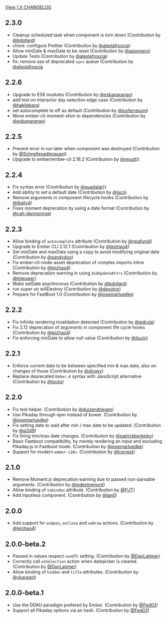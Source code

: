[View 1.X CHANGELOG](https://github.com/edgycircle/ember-pikaday/blob/stable-1/CHANGELOG.md)

## 2.3.0

- Cleanup scheduled task when component is torn down (Contribution by [@bdollard](https://github.com/bdollard))
- chore: configure Prettier (Contribution by [@alexlafroscia](https://github.com/alexlafroscia))
- Allow minDate & maxDate to be reset (Contribution by [@asjongers](https://github.com/asjongers))
- Update Tests (Contribution by [@alexlafroscia](https://github.com/alexlafroscia))
- fix: remove use of deprecated `sync` queue (Contribution by [@alexlafroscia](https://github.com/alexlafroscia)

## 2.2.6

- Upgrade to ES6 modules (Contribution by [@esbanarango](https://github.com/esbanarango))
- add test on interactor day selection edge case (Contribution by [@hakilebara](https://github.com/hakilebara))
- set autocomplete to off as default (Contribution by [@luxferresum](https://github.com/luxferresum))
- Move ember-cli-moment-shim to dependencies (Contribution by [@esbanarango](https://github.com/esbanarango))

## 2.2.5

- Prevent error in run later when component was destroyed (Contribution by [@Schnellesadlerauge](https://github.com/Schnellesadlerauge)))
- Upgrade to ember/ember-cli 2.18.2 (Contribution by [@mnutt](https://github.com/mnutt)))

## 2.2.4

- Fix syntax error (Contribution by [@quadstar](https://github.com/quadstar)))
- Add ability to set a default date (Contribution by [@jscn](https://github.com/jscn))
- Remove arguments in component lifecycle hooks (Contribution by [@jbaily4](https://github.com/jbailey4))
- Fixes moment deprecation by using a date format (Contribution by [@cah-danmonroe](https://github.com/cah-danmonroe))

## 2.2.3

- Allow binding of `autocomplete` attribute (Contribution by [@npafundi](https://github.com/npafundi))
- Upgrade to Ember CLI 2.12.1 (Contribution by [@leizhao4](https://github.com/leizhao4))
- Set minDate and maxDate using a copy to avoid modifying original date (Contribution by [@sandydoo](https://github.com/sandydoo))
- Fix ember-cli-node-asset deprecation of complex imports inline (Contribution by [@leizhao4](https://github.com/leizhao4))
- Remove deprecation warning in using `didUpdateAttrs` (Contribution by [@tsteuwer](https://github.com/tsteuwer))
- Make setDate asychronous (Contribution by [@bdollard](https://github.com/bdollard))
- run super on willDestroy (Contribution by [@devotox](https://github.com/devotox))
- Prepare for FastBoot 1.0 (Contribution by [@josemarluedke](https://github.com/josemarluedke))

## 2.2.2

- Fix infinite rendering invalidation detected (Contribution by [@jedrula](https://github.com/jedrula))
- Fix 2.12 deprecation of arguments in component life cycle hooks (Contribution by [@leizhao4](https://github.com/leizhao4))
- Fix enforcing minDate to allow null value (Contribution by [@ilucin](https://github.com/ilucin))

## 2.2.1

- Enforce current date to be between specified min & max date, also on changes of those (Contribution by [@showy](https://github.com/showy))
- Replace deprecated `Ember.K` syntax with JavaScript alternative (Contribution by [@locks](https://github.com/locks))

## 2.2.0

- Fix test helper. (Contribution by [@duizendnegen](https://github.com/duizendnegen))
- Use Pikaday through npm instead of bower. (Contribution by [@josemarluedke](https://github.com/josemarluedke))
- Fix setting date to wait after min / max date to be updated. (Contribution by [@sl249](https://github.com/sl249))
- Fix firing min/max date changes. (Contribution by [@patrickberkeley](https://github.com/patrickberkeley))
- Basic Fastboot compatibility, by merely rendering an input and excluding Pikaday.js in Fastboot mode. (Contribution by [@josemarluedke](https://github.com/josemarluedke))
- Support for modern `ember-i18n`. (Contribution by [@lcpriest](https://github.com/lcpriest))

## 2.1.0

- Remove Moment.js deprecation warning due to passed non-parsable arguments. (Contribution by [@mdentremont](https://github.com/mdentremont))
- Allow binding of `tabindex` attribute. (Contribution by [@FUT](https://github.com/FUT))
- Add inputless component. (Contribution by [@lan0](https://github.com/lan0))

## 2.0.0

- Add support for `onOpen`, `onClose` and `onDraw` actions. (Contribution by [@leizhao4](https://github.com/leizhao4))

## 2.0.0-beta.2

- Passed in values respect `useUTC` setting. (Contribution by [@DanLatimer](https://github.com/DanLatimer))
- Correctly call `onSelection` action when datepicker is cleared. (Contribution by [@DanLatimer](https://github.com/DanLatimer))
- Allow binding of `hidden` and `title` attributes. (Contribution by [@ykaragol](https://github.com/ykaragol))

## 2.0.0-beta.1

- Use the DDAU paradigm prefered by Ember. (Contribution by [@Fed03](https://github.com/Fed03))
- Support all Pikaday options via an hash. (Contribution by [@Fed03](https://github.com/Fed03))
